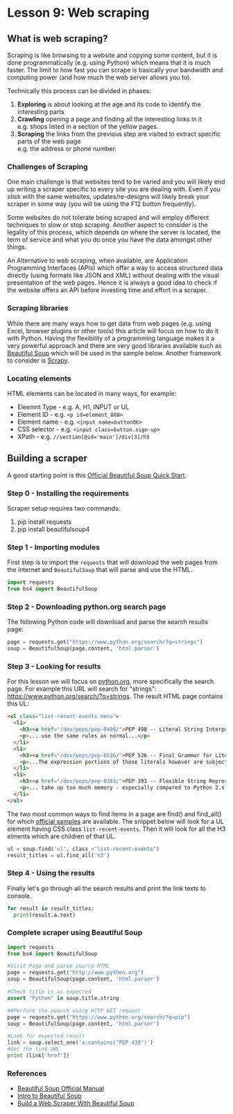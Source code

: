 # Lesson 9: Web scraping

## What is web scraping?

Scraping is like browsing to a website and copying some content, but it is done programmatically (e.g. using Python) which means that it is much faster. The limit to how fast you can scrape is basically your bandwidth and computing power (and how much the web server allows you to). 

Technically this process can be divided in phases:

1.  __Exploring__ is about looking at the age and its code to identify the interesting parts  
1.  __Crawling__ opening a page and finding all the interesting links in it  
e.g. shops listed in a section of the yellow pages. 
1.  __Scraping__ the links from the previous step are visited to extract specific parts of the web page  
e.g. the address or phone number.

### Challenges of Scraping
One main challenge is that websites tend to be varied and you will likely end up writing a scraper specific to every site you are dealing with. Even if you stick with the same websites, updates/re-designs will likely break your scraper in some way (you will be using the F12 button frequently). 

Some websites do not tolerate being scraped and will employ different techniques to slow or stop scraping. Another aspect to consider is the legality of this process, which depends on where the server is located, the term of service and what you do once you have the data amongst other things.

An Alternative to web scraping, when available, are Application Programming Interfaces (APIs) which offer a way to access structured data directly (using formats like JSON and XML) without dealing with the visual presentation of the web pages. Hence it is always a good idea to check if the website offers an API before investing time and effort in a scraper.

### Scraping libraries
While there are many ways how to get data from web pages (e.g. using Excel, browser plugins or other tools) this article will focus on how to do it with Python. Having the flexibility of a programming language makes it a very powerful approach and there are very good libraries available such as [Beautiful Soup](https://www.crummy.com/software/BeautifulSoup/bs4/doc/) which will be used in the sample below. Another framework to consider is [Scrapy](https://scrapy.org/).

### Locating elements 
HTML elements can be located in many ways, for example:
* Eleemnt Type - e.g. A, H1, INPUT or UL
* Element ID - e.g. ```<p id=element_888>```
* Element name - e.g. ```<input name=buttonOK>```
* CSS selector - e.g. ```<input class=button.sign-up>```
* XPath - e.g. ```//section[@id='main']/div[3]/h3```

## Building a scraper
A good starting point is this [Official Beautiful Soup Quick Start](https://www.crummy.com/software/BeautifulSoup/bs4/doc/#quick-start).

### Step 0 - Installing the requirements
Scraper setup requires two commands:
1.  pip install requests
1.  pip install beautifulsoup4

### Step 1 - Importing modules
First step is to import the ```requests``` that will download the web pages from the internet and ```BeautifulSoup``` that will parse and use the HTML.

```python
import requests
from bs4 import BeautifulSoup
```

### Step 2 - Downloading python.org search page
The following Python code will download and parse the search results page:

```python
page = requests.get("https://www.python.org/search/?q=strings")
soup = BeautifulSoup(page.content, 'html.parser')
```

### Step 3 - Looking for results
For this lesson we will focus on [python.org](https://python.org), more specifically the search page. For example this URL will search for "strings": https://www.python.org/search/?q=strings. The result HTML page contains this UL:

```html
<ul class="list-recent-events menu">
  <li>
    <h3><a href="/dev/peps/pep-0498/">PEP 498 -- Literal String Interpolation</a></h3>
    <p>... use the same rules as normal...</p>
  </li>
  <li>
    <h3><a href="/dev/peps/pep-0536/">PEP 536 -- Final Grammar for Literal String Interpolation</a></h3>
    <p>...The expression portions of those literals however are subject to certain restrictions...</p>
  </li>
  <li>
    <h3><a href="/dev/peps/pep-0393/">PEP 393 -- Flexible String Representation</a></h3>
    <p>... take up too much memory - especially compared to Python 2.x...</p>
  </li>
</ul>
```

The two most common ways to find items in a page are find() and find_all() for which [official samples](https://www.crummy.com/software/BeautifulSoup/bs4/doc/#searching-the-tree) are available. The snippet below will look for a UL element having CSS class ```list-recent-events```. Then it will look for all the H3 elments which are children of that UL.

```python
ul = soup.find('ul', class_="list-recent-events") 
result_titles = ul.find_all('h3')
```

### Step 4 - Using the results
Finally let's go through all the search results and print the link texts to console.

```python
for result in result_titles:
  print(result.a.text)
```

### Complete scraper using Beautiful Soup

```python
import requests
from bs4 import BeautifulSoup

#Visit Page and parse source HTML
page = requests.get("http://www.python.org")
soup = BeautifulSoup(page.content, 'html.parser')

#Check title is as expected
assert "Python" in soup.title.string

##Perform the search using HTTP GET request
page = requests.get("https://www.python.org/search/?q=pip")
soup = BeautifulSoup(page.content, 'html.parser')

#Look for expected result
link = soup.select_one('a:contains("PEP 439")')
#Get the link URL
print (link['href'])
```
### References
* [Beautiful Soup Official Manual](https://www.crummy.com/software/BeautifulSoup/bs4/doc/)
* [Intro to Beautiful Soup](https://programminghistorian.org/en/lessons/intro-to-beautiful-soup)
* [Build a Web Scraper With Beautiful Soup](https://realpython.com/beautiful-soup-web-scraper-python/)
